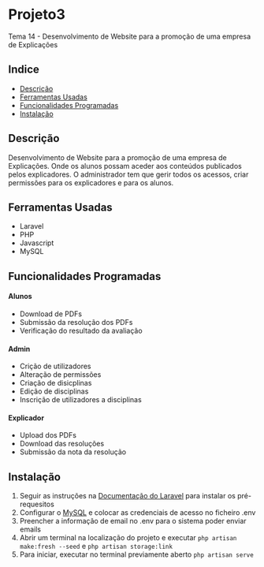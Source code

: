 # Projeto3
Tema 14 - Desenvolvimento de Website para a promoção de uma empresa de Explicações

## Indice
- [Descrição](#descricao)
- [Ferramentas Usadas](#ferramentas)
- [Funcionalidades Programadas](#funcionalidades)
- [Instalação](#instalacao)

## Descrição <a name="descricao"></a>
Desenvolvimento de Website para a promoção de uma empresa de Explicações. Onde os 
alunos possam aceder aos conteúdos publicados pelos explicadores. O administrador tem 
que gerir todos os acessos, criar permissões para os explicadores e para os alunos.

## Ferramentas Usadas <a name="ferramentas"></a>
* Laravel
* PHP
* Javascript
* MySQL

## Funcionalidades Programadas <a name="funcionalidades"></a>
#### Alunos
* Download de PDFs
* Submissão da resolução dos PDFs
* Verificação do resultado da avaliação
#### Admin
* Crição de utilizadores
* Alteração de permissões
* Criação de disicplinas
* Edição de disciplinas
* Inscrição de utilizadores a disciplinas
#### Explicador
* Upload dos PDFs
* Download das resoluções
* Submissão da nota da resolução

## Instalação <a name="instalacao"></a>
1. Seguir as instruções na [Documentação do Laravel](https://laravel.com/docs/8.x/installation) para instalar os pré-requesitos
2. Configurar o [MySQL](https://www.mysql.com/) e colocar as credenciais de acesso no ficheiro .env
3. Preencher a informação de email no .env para o sistema poder enviar emails
4. Abrir um terminal na localização do projeto e executar `php artisan make:fresh --seed` e `php artisan storage:link`
5. Para iniciar, executar no terminal previamente aberto `php artisan serve`

